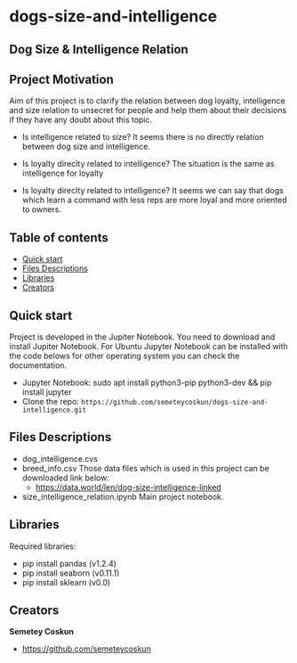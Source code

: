 # dogs-size-and-intelligence

## Dog Size & Intelligence Relation

## Project Motivation

Aim of this project is to clarify the relation between dog loyalty, intelligence and size relation to unsecret for people and help them about their decisions if they have any doubt about this topic.

* Is intelligence related to size?
    It seems there is no directly relation between dog size and intelligence.

* Is loyalty direclty related to intelligence?
    The situation is the same as intelligence for loyalty
    
* Is loyalty direclty related to intelligence?
    It seems we can say that dogs which learn a command with less reps are more loyal and more oriented to owners.


## Table of contents

- [Quick start](#quick-start)
- [Files Descriptions](#files-descriptions)
- [Libraries](#libraries)
- [Creators](#creators)


## Quick start

Project is developed in the Jupiter Notebook. You need to download and install Jupiter Notebook.
For Ubuntu Jupyter Notebook can be installed with the code belows for other operating system you can check the documentation.

- Jupyter Notebook: sudo apt install python3-pip python3-dev && pip install jupyter
- Clone the repo: `https://github.com/semeteycoskun/dogs-size-and-intelligence.git`

## Files Descriptions
- dog_intelligence.cvs
- breed_info.csv
  Those data files which is used in this project can be downloaded link below:
  - https://data.world/len/dog-size-intelligence-linked
- size_intelligence_relation.ipynb
    Main project notebook.

## Libraries
Required libraries:
- pip install pandas (v1.2.4)
- pip install seaborn (v0.11.1)
- pip install sklearn (v0.0)

## Creators

**Semetey Coskun**

- <https://github.com/semeteycoskun>
